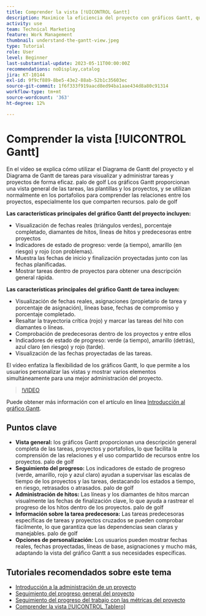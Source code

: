 ```yaml
---
title: Comprender la vista [!UICONTROL Gantt]
description: Maximice la eficiencia del proyecto con gráficos Gantt, que ofrecen vistas generales, seguimiento del progreso, administración de hitos, perspectivas de predecesores y opciones personalizables para optimizar la administración de tareas y recursos.
activity: use
team: Technical Marketing
feature: Work Management
thumbnail: understand-the-gantt-view.jpeg
type: Tutorial
role: User
level: Beginner
last-substantial-update: 2023-05-11T00:00:00Z
recommendations: noDisplay,catalog
jira: KT-10144
exl-id: 9f9cf889-8be5-43e2-88ab-52b1c35603ec
source-git-commit: 1f6f333f919aacd8ed94ba1aae434d8a80c91314
workflow-type: tm+mt
source-wordcount: '363'
ht-degree: 12%

---
```


# Comprender la vista [!UICONTROL Gantt]

En el vídeo se explica cómo utilizar el Diagrama de Gantt del proyecto y el Diagrama de Gantt de tareas para visualizar y administrar tareas y proyectos de forma eficaz. palo de golf Los gráficos Gantt proporcionan una vista general de las tareas, las plantillas y los proyectos, y se utilizan normalmente en los portafolios para comprender las relaciones entre los proyectos, especialmente los que comparten recursos. palo de golf

**Las características principales del gráfico Gantt del proyecto incluyen:**

* Visualización de fechas reales (triángulos verdes), porcentaje completado, diamantes de hitos, líneas de hitos y predecesoras entre proyectos&#x200B;
* Indicadores de estado de progreso: verde (a tiempo), amarillo (en riesgo) y rojo (con problemas).
* Muestra las fechas de inicio y finalización proyectadas junto con las fechas planificadas.
* Mostrar tareas dentro de proyectos para obtener una descripción general rápida.

**Las características principales del gráfico Gantt de tarea incluyen:**

* Visualización de fechas reales, asignaciones (propietario de tarea y porcentaje de asignación), líneas base, fechas de compromiso y porcentaje completado.
* Resaltar la trayectoria crítica (rojo) y marcar las tareas del hito con diamantes o líneas.
* Comprobación de predecesoras dentro de los proyectos y entre ellos&#x200B;
* Indicadores de estado de progreso: verde (a tiempo), amarillo (detrás), azul claro (en riesgo) y rojo (tarde).
* Visualización de las fechas proyectadas de las tareas.

El vídeo enfatiza la flexibilidad de los gráficos Gantt, lo que permite a los usuarios personalizar las vistas y mostrar varios elementos simultáneamente para una mejor administración del proyecto.

>[!VIDEO](https://video.tv.adobe.com/v/3448009/?quality=12&learn=on&enablevpops&captions=spa)

Puede obtener más información con el artículo en línea [Introducción al gráfico Gantt](https://experienceleague.adobe.com/docs/workfront/using/manage-work/the-gantt-chart/gantt-chart-overview/get-started-with-gantt.html?lang=es).

## Puntos clave

* **Vista general:** los gráficos Gantt proporcionan una descripción general completa de las tareas, proyectos y portafolios, lo que facilita la comprensión de las relaciones y el uso compartido de recursos entre los proyectos. palo de golf
* **Seguimiento del progreso:** Los indicadores de estado de progreso (verde, amarillo, rojo y azul claro) ayudan a supervisar las escalas de tiempo de los proyectos y las tareas, destacando los estados a tiempo, en riesgo, retrasados o atrasados. palo de golf
* **Administración de hitos:** Las líneas y los diamantes de hitos marcan visualmente las fechas de finalización clave, lo que ayuda a rastrear el progreso de los hitos dentro de los proyectos. palo de golf
* **Información sobre la tarea predecesora:** Las tareas predecesoras específicas de tareas y proyectos cruzados se pueden comprobar fácilmente, lo que garantiza que las dependencias sean claras y manejables. palo de golf
* **Opciones de personalización:** Los usuarios pueden mostrar fechas reales, fechas proyectadas, líneas de base, asignaciones y mucho más, adaptando la vista del gráfico Gantt a sus necesidades específicas.


## Tutoriales recomendados sobre este tema

* [Introducción a la administración de un proyecto](/help/manage-work/projects/getting-started-manage-a-project.md)
* [Seguimiento del progreso general del proyecto](/help/manage-work/projects/track-overall-project-progress.md)
* [Seguimiento del progreso del trabajo con las métricas del proyecto](/help/manage-work/projects/track-work-progress-with-project-metrics.md)
* [Comprender la vista [!UICONTROL Tablero]](/help/manage-work/projects/understand-the-board-view.md)
